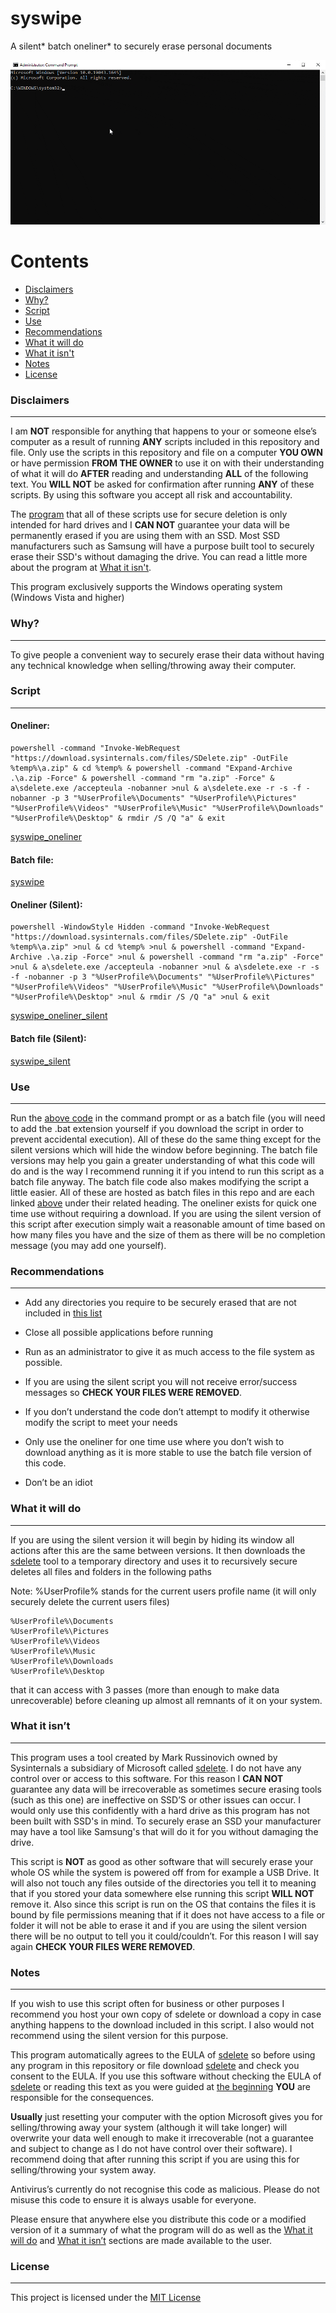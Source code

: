 # syswipe
A silent* batch oneliner* to securely erase personal documents

![syswipedemo](img/syswipedemo.gif)

Contents
========

 * [Disclaimers](#disclaimers)
 * [Why?](#why)
 * [Script](#script)
 * [Use](#use)
 * [Recommendations](#recommendations)
 * [What it will do](#what-it-will-do)
 * [What it isn't](#what-it-isnt)
 * [Notes](#notes)
 * [License](#license)

### Disclaimers
---

I am **NOT** responsible for anything that happens to your or someone else’s computer as a result of running **ANY** scripts included in this repository and file. Only use the scripts in this repository and file on a computer **YOU OWN** or have permission **FROM THE OWNER** to use it on with their understanding of what it will do **AFTER** reading and understanding **ALL** of the following text. You **WILL NOT** be asked for confirmation after running **ANY** of these scripts. By using this software you accept all risk and accountability.

The [program](https://docs.microsoft.com/en-us/sysinternals/downloads/sdelete) that all of these scripts use for secure deletion is only intended for hard drives and I **CAN NOT** guarantee your data will be permanently erased if you are using them with an SSD. Most SSD manufacturers such as Samsung will have a purpose built tool to securely erase their SSD's without damaging the drive. You can read a little more about the program at [What it isn't](#what-it-isnt).

This program exclusively supports the Windows operating system (Windows Vista and higher)

### Why?
---

To give people a convenient way to securely erase their data without having any technical knowledge when selling/throwing away their computer.

### Script
---

#### Oneliner:

```
powershell -command "Invoke-WebRequest "https://download.sysinternals.com/files/SDelete.zip" -OutFile %temp%\a.zip" & cd %temp% & powershell -command "Expand-Archive .\a.zip -Force" & powershell -command "rm "a.zip" -Force" & a\sdelete.exe /accepteula -nobanner >nul & a\sdelete.exe -r -s -f -nobanner -p 3 "%UserProfile%\Documents" "%UserProfile%\Pictures" "%UserProfile%\Videos" "%UserProfile%\Music" "%UserProfile%\Downloads" "%UserProfile%\Desktop" & rmdir /S /Q "a" & exit
```

[syswipe_oneliner](syswipe_oneliner)

#### Batch file:

[syswipe](syswipe)

#### Oneliner (Silent):

```
powershell -WindowStyle Hidden -command "Invoke-WebRequest "https://download.sysinternals.com/files/SDelete.zip" -OutFile %temp%\a.zip" >nul & cd %temp% >nul & powershell -command "Expand-Archive .\a.zip -Force" >nul & powershell -command "rm "a.zip" -Force" >nul & a\sdelete.exe /accepteula -nobanner >nul & a\sdelete.exe -r -s -f -nobanner -p 3 "%UserProfile%\Documents" "%UserProfile%\Pictures" "%UserProfile%\Videos" "%UserProfile%\Music" "%UserProfile%\Downloads" "%UserProfile%\Desktop" >nul & rmdir /S /Q "a" >nul & exit
```

[syswipe_oneliner_silent](syswipe_oneliner_silent)

#### Batch file (Silent):

[syswipe_silent](syswipe_silent)

### Use
---

Run the [above code](#script) in the command prompt or as a batch file (you will need to add the .bat extension yourself if you download the script in order to prevent accidental execution). All of these do the same thing except for the silent versions which will hide the window before beginning. The batch file versions may help you gain a greater understanding of what this code will do and is the way I recommend running it if you intend to run this script as a batch file anyway. The batch file code also makes modifying the script a little easier. All of these are hosted as batch files in this repo and are each linked [above](#script) under their related heading. The oneliner exists for quick one time use without requiring a download. If you are using the silent version of this script after execution simply wait a reasonable amount of time based on how many files you have and the size of them as there will be no completion message (you may add one yourself).

### Recommendations
---

* Add any directories you require to be securely erased that are not included in [this list](#what-it-will-do)

* Close all possible applications before running

* Run as an administrator to give it as much access to the file system as possible.

* If you are using the silent script you will not receive error/success messages so **CHECK YOUR FILES WERE REMOVED**.

* If you don’t understand the code don’t attempt to modify it otherwise modify the script to meet your needs

* Only use the oneliner for one time use where you don’t wish to download anything as it is more stable to use the batch file version of this code.

* Don’t be an idiot

### What it will do
---

If you are using the silent version it will begin by hiding its window all actions after this are the same between versions. It then downloads the [sdelete](https://docs.microsoft.com/en-us/sysinternals/downloads/sdelete) tool to a temporary directory and uses it to recursively secure deletes all files and folders in the following paths

Note: %UserProfile% stands for the current users profile name (it will only securely delete the current users files)
```
%UserProfile%\Documents
%UserProfile%\Pictures
%UserProfile%\Videos
%UserProfile%\Music
%UserProfile%\Downloads
%UserProfile%\Desktop
```

that it can access with 3 passes (more than enough to make data unrecoverable) before cleaning up almost all remnants of it on your system.

### What it isn’t
---

This program uses a tool created by Mark Russinovich owned by Sysinternals a subsidiary of Microsoft called [sdelete](https://docs.microsoft.com/en-us/sysinternals/downloads/sdelete). I do not have any control over or access to this software. For this reason I **CAN NOT** guarantee any data will be irrecoverable as sometimes secure erasing tools (such as this one) are ineffective on SSD’S or other issues can occur. I would only use this confidently with a hard drive as this program has not been built with SSD's in mind. To securely erase an SSD your manufacturer may have a tool like Samsung's that will do it for you without damaging the drive.

This script is **NOT** as good as other software that will securely erase your whole OS while the system is powered off from for example a USB Drive. It will also not touch any files outside of the directories you tell it to meaning that if you stored your data somewhere else running this script **WILL NOT** remove it. Also since this script is run on the OS that contains the files it is bound by file permissions meaning that if it does not have access to a file or folder it will not be able to erase it and if you are using the silent version there will be no output to tell you it could/couldn’t. For this reason I will say again **CHECK YOUR FILES WERE REMOVED**.

### Notes
---

If you wish to use this script often for business or other purposes I recommend you host your own copy of sdelete or download a copy in case anything happens to the download included in this script. I also would not recommend using the silent version for this purpose.

This program automatically agrees to the EULA of [sdelete](https://docs.microsoft.com/en-us/sysinternals/downloads/sdelete) so before using any program in this repository or file download [sdelete](https://docs.microsoft.com/en-us/sysinternals/downloads/sdelete) and check you consent to the EULA. If you use this software without checking the EULA of [sdelete](https://docs.microsoft.com/en-us/sysinternals/downloads/sdelete) or reading this text as you were guided at [the beginning](#disclaimers) **YOU** are responsible for the consequences.

**Usually** just resetting your computer with the option Microsoft gives you for selling/throwing away your system (although it will take longer) will overwrite your data well enough to make it irrecoverable (not a guarantee and subject to change as I do not have control over their software). I recommend doing that after running this script if you are using this for selling/throwing your system away.

Antivirus’s currently do not recognise this code as malicious. Please do not misuse this code to ensure it is always usable for everyone.

Please ensure that anywhere else you distribute this code or a modified version of it a summary of what the program will do as well as the [What it will do](#what-it-will-do) and [What it isn’t](#what-it-isnt) sections are made available to the user.

### License
---

This project is licensed under the [MIT License](LICENSE)
